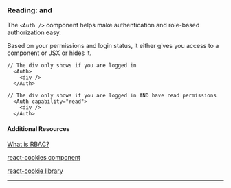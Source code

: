 
### Reading: <Login /> and <Auth />

The `<Auth />` component helps make authentication and role-based authorization easy.

Based on your permissions and login status, it either gives you access to a component or JSX or hides it.

```
// The div only shows if you are logged in
  <Auth>
    <div />
  </Auth>

// The div only shows if you are logged in AND have read permissions
  <Auth capability="read">
    <div />
  </Auth>
  ```


#### Additional Resources

[What is RBAC?](https://digitalguardian.com/blog/what-role-based-access-control-rbac-examples-benefits-and-more)

[react-cookies component](https://www.npmjs.com/package/react-cookieshttps://www.npmjs.com/package/react-cookies)

[react-cookie library](https://www.npmjs.com/package/react-cookie)

---
